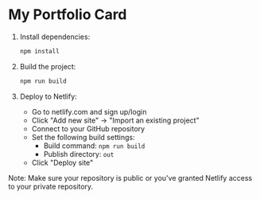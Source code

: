 # My Portfolio Card

1. Install dependencies:
   ```bash
   npm install
   ```

2. Build the project:
   ```bash
   npm run build
   ```

3. Deploy to Netlify:
   - Go to netlify.com and sign up/login
   - Click "Add new site" → "Import an existing project"
   - Connect to your GitHub repository
   - Set the following build settings:
     - Build command: `npm run build`
     - Publish directory: `out`
   - Click "Deploy site"

Note: Make sure your repository is public or you've granted Netlify access to your private repository.
